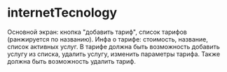 # internetTecnology
Основной экран: кнопка "добавить тариф", список тарифов (ранжируется по названию). Инфа о тарифе: стоимость, название, список активных услуг. В тарифе должна быть возможность добавить услугу из списка, удалить услугу, изменить параметры тарифа. Также должна быть возможность удалить тариф.
